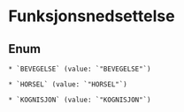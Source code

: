 
# Funksjonsnedsettelse

## Enum


    * `BEVEGELSE` (value: `"BEVEGELSE"`)

    * `HORSEL` (value: `"HORSEL"`)

    * `KOGNISJON` (value: `"KOGNISJON"`)




